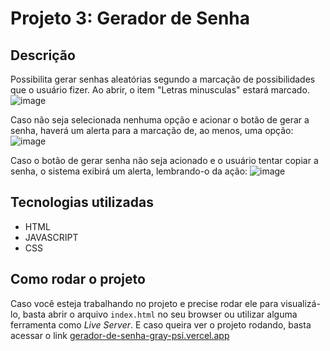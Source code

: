 # Projeto 3: Gerador de Senha
## Descrição
Possibilita gerar senhas aleatórias segundo a marcação de possibilidades que o usuário fizer. Ao abrir, o item "Letras minusculas" estará marcado.
![image](https://github.com/user-attachments/assets/78be618f-5e7a-47db-9c6d-54926bedeb2d)

Caso não seja selecionada nenhuma opção e acionar o botão de gerar a senha, haverá um alerta para a marcação de, ao menos, uma opção:
![image](https://github.com/user-attachments/assets/18f2dd83-521f-4f5e-a3c2-9242ec1860f1)

Caso o botão de gerar senha não seja acionado e o usuário tentar copiar a senha, o sistema exibirá um alerta, lembrando-o da ação:
![image](https://github.com/user-attachments/assets/a746fab5-9175-44b2-96e0-6af8bb7fea30)

## Tecnologias utilizadas
+ HTML
+ JAVASCRIPT
+ CSS

## Como rodar o projeto
Caso você esteja trabalhando no projeto e precise rodar ele para visualizá-lo, basta abrir o arquivo `index.html` no seu browser ou utilizar alguma ferramenta como *Live Server*.
E caso queira ver o projeto rodando, basta acessar o link [gerador-de-senha-gray-psi.vercel.app](https://gerador-de-senha-gray-psi.vercel.app/)
